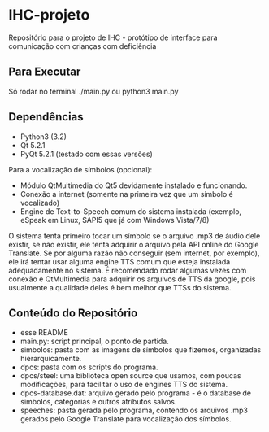 IHC-projeto
===========

Repositório para o projeto de IHC - protótipo de interface para comunicação com crianças com deficiência


Para Executar
-----------

Só rodar no terminal
./main.py
ou
python3 main.py


Dependências
-----------

* Python3 (3.2)
* Qt 5.2.1
* PyQt 5.2.1
(testado com essas versões)

Para a vocalização de símbolos (opcional):
* Módulo QtMultimedia do Qt5 devidamente instalado e funcionando.
* Conexão a internet (somente na primeira vez que um símbolo é vocalizado)
* Engine de Text-to-Speech comum do sistema instalada (exemplo, eSpeak em Linux, SAPI5 que já com Windows Vista/7/8)

O sistema tenta primeiro tocar um símbolo se o arquivo .mp3 de áudio dele existir, se não existir, ele tenta adquirir
o arquivo pela API online do Google Translate. Se por alguma razão não conseguir (sem internet, por exemplo), ele
irá tentar usar alguma engine TTS comum que esteja instalada adequadamente no sistema.
É recomendado rodar algumas vezes com conexão e QtMultimedia para adquirir os arquivos de TTS da google, pois 
usualmente a qualidade deles é bem melhor que TTSs do sistema.


Conteúdo do Repositório
------------

* esse README
* main.py: script principal, o ponto de partida.
* simbolos: pasta com as imagens de símbolos que fizemos, organizadas hierarquicamente.
* dpcs: pasta com os scripts do programa.
* dpcs/steel: uma biblioteca open source que usamos, com poucas modificações, para facilitar o uso de engines TTS do sistema.
* dpcs-database.dat: arquivo gerado pelo programa - é o database de simbolos, categorias e outros atributos salvos.
* speeches: pasta gerada pelo programa, contendo os arquivos .mp3 gerados pelo Google Translate para vocalização dos símbolos.
